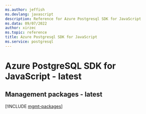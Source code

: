 ```yaml
---
ms.author: jeffish
ms.devlang: javascript
description: Reference for Azure Postgresql SDK for JavaScript
ms.data: 09/07/2022
author: xirzec
ms.topic: reference
title: Azure Postgresql SDK for JavaScript
ms.service: postgresql
---
```

# Azure PostgreSQL SDK for JavaScript - latest

## Management packages - latest
[!INCLUDE [mgmt-packages](postgresql-mgmt-index.md)]